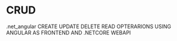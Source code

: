 # CRUD
.net_angular
CREATE 
UPDATE
DELETE
READ 
OPTERARIONS USING ANGULAR AS FRONTEND AND .NETCORE WEBAPI
